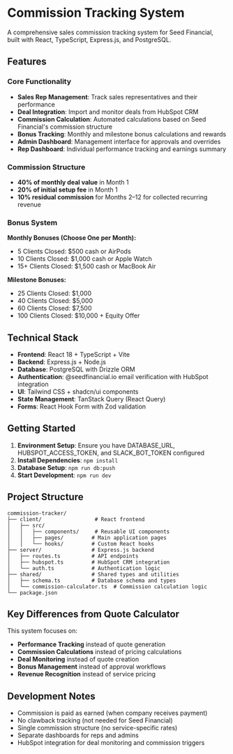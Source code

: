 # Commission Tracking System

A comprehensive sales commission tracking system for Seed Financial, built with React, TypeScript, Express.js, and PostgreSQL.

## Features

### Core Functionality
- **Sales Rep Management**: Track sales representatives and their performance
- **Deal Integration**: Import and monitor deals from HubSpot CRM
- **Commission Calculation**: Automated calculations based on Seed Financial's commission structure
- **Bonus Tracking**: Monthly and milestone bonus calculations and rewards
- **Admin Dashboard**: Management interface for approvals and overrides
- **Rep Dashboard**: Individual performance tracking and earnings summary

### Commission Structure
- **40% of monthly deal value** in Month 1
- **20% of initial setup fee** in Month 1
- **10% residual commission** for Months 2–12 for collected recurring revenue

### Bonus System
**Monthly Bonuses (Choose One per Month):**
- 5 Clients Closed: $500 cash or AirPods
- 10 Clients Closed: $1,000 cash or Apple Watch
- 15+ Clients Closed: $1,500 cash or MacBook Air

**Milestone Bonuses:**
- 25 Clients Closed: $1,000
- 40 Clients Closed: $5,000
- 60 Clients Closed: $7,500
- 100 Clients Closed: $10,000 + Equity Offer

## Technical Stack

- **Frontend**: React 18 + TypeScript + Vite
- **Backend**: Express.js + Node.js
- **Database**: PostgreSQL with Drizzle ORM
- **Authentication**: @seedfinancial.io email verification with HubSpot integration
- **UI**: Tailwind CSS + shadcn/ui components
- **State Management**: TanStack Query (React Query)
- **Forms**: React Hook Form with Zod validation

## Getting Started

1. **Environment Setup**: Ensure you have DATABASE_URL, HUBSPOT_ACCESS_TOKEN, and SLACK_BOT_TOKEN configured
2. **Install Dependencies**: `npm install`
3. **Database Setup**: `npm run db:push`
4. **Start Development**: `npm run dev`

## Project Structure

```
commission-tracker/
├── client/                 # React frontend
│   ├── src/
│   │   ├── components/     # Reusable UI components
│   │   ├── pages/         # Main application pages
│   │   └── hooks/         # Custom React hooks
├── server/                # Express.js backend
│   ├── routes.ts          # API endpoints
│   ├── hubspot.ts         # HubSpot CRM integration
│   └── auth.ts            # Authentication logic
├── shared/                # Shared types and utilities
│   ├── schema.ts          # Database schema and types
│   └── commission-calculator.ts  # Commission calculation logic
└── package.json
```

## Key Differences from Quote Calculator

This system focuses on:
- **Performance Tracking** instead of quote generation
- **Commission Calculations** instead of pricing calculations  
- **Deal Monitoring** instead of quote creation
- **Bonus Management** instead of approval workflows
- **Revenue Recognition** instead of service pricing

## Development Notes

- Commission is paid as earned (when company receives payment)
- No clawback tracking (not needed for Seed Financial)
- Single commission structure (no service-specific rates)
- Separate dashboards for reps and admins
- HubSpot integration for deal monitoring and commission triggers